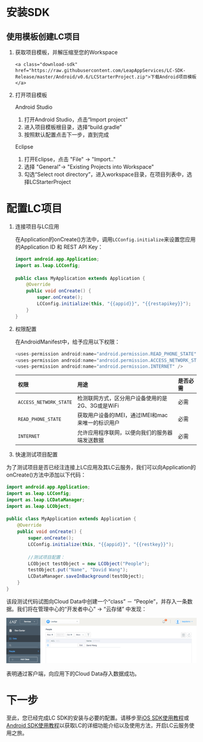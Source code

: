 #	安装SDK

##	使用模板创建LC项目

1.	获取项目模板，并解压缩至您的Workspace
		
		<a class="download-sdk" href="https://raw.githubusercontent.com/LeapAppServices/LC-SDK-Release/master/Android/v0.6/LCStarterProject.zip">下载Android项目模板</a>
	
2.	打开项目模板

	Android Studio 

	1. 	打开Android Studio，点击“Import project”
	2. 	进入项目模板根目录，选择“build.gradle”
	3. 	按照默认配置点击下一步，直到完成 

	Eclipse
	
	1.	打开Eclipse，点击 "File" -> "Import.." 
	2. 	选择 "General"-> "Existing Projects into Workspace"
	3. 	勾选“Select root directory”，进入workspace目录，在项目列表中，选择LCStarterProject
	
#	配置LC项目

1. 连接项目与LC应用
	
	在Application的onCreate()方法中，调用`LCConfig.initialize`来设置您应用的Application ID 和 REST API Key：
	
	```java
	import android.app.Application;
	import as.leap.LCConfig;

	public class MyApplication extends Application {
	    @Override
	    public void onCreate() {
	        super.onCreate();
	        LCConfig.initialize(this, "{{appid}}", "{{restapikey}}");
	    }
	}
	```
	
2. 权限配置

	在AndroidManifest中，给予应用以下权限：
	
	```java
	<uses-permission android:name="android.permission.READ_PHONE_STATE" />
   	<uses-permission android:name="android.permission.ACCESS_NETWORK_STATE" />
   	<uses-permission android:name="android.permission.INTERNET" />
    ```
	
	权限|用途|是否必需
	---|---|---
	`ACCESS_NETWORK_STATE`|		检测联网方式，区分用户设备使用的是2G、3G或是WiFi| 必需
	`READ_PHONE_STATE`| 	获取用户设备的IMEI，通过IMEI和mac来唯一的标识用户| 必需
	`INTERNET`| 	允许应用程序联网，以便向我们的服务器端发送数据| 必需
	
3. 快速测试项目配置

为了测试项目是否已经注连接上LC应用及其LC云服务，我们可以向Application的onCreate()方法中添加以下代码：

```java
import android.app.Application;
import as.leap.LCConfig;
import as.leap.LCDataManager;
import as.leap.LCObject;

public class MyApplication extends Application {
    @Override
    public void onCreate() {
        super.onCreate();
        LCConfig.initialize(this, "{{appid}}", "{{restkey}}");
        
        //测试项目配置：
        LCObject testObject = new LCObject("People");
        testObject.put("Name", "David Wang");
        LCDataManager.saveInBackground(testObject);
    }
}
```

该段测试代码试图向Cloud Data中创建一个“class” － “People”，并存入一条数据。我们将在管理中心的“开发者中心” -> “云存储” 中发现：

![imgSDKQSTestAddObj](../../../images/imgSDKQSTestAddObj.png)

表明通过客户端，向应用下的Cloud Data存入数据成功。

# 下一步
至此，您已经完成LC SDK的安装与必要的配置。请移步至[iOS SDK使用教程](LC_DOCS_GUIDE_LINK_PLACEHOLDER_IOS)或[Android SDK使用教程](LC_DOCS_GUIDE_LINK_PLACEHOLDER_ANDROID)以获取LC的详细功能介绍以及使用方法，开启LC云服务使用之旅。
